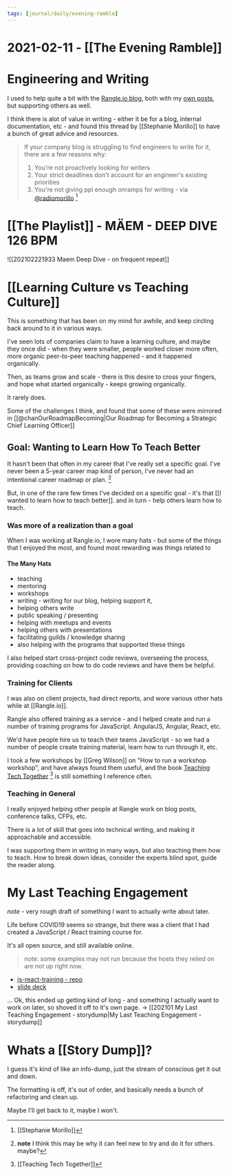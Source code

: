 ```yaml
---
tags: [journal/daily/evening-ramble]
---
```


# 2021-02-11 - [[The Evening Ramble]]

# Engineering and Writing

I used to help quite a bit with the [Rangle.io blog](https://rangle.io/blog/), both with my [own posts](https://rangle.io/blog/author/evan/), but supporting others as well.

I think there is alot of value in writing - either it be for a blog, internal documentation, etc - and found this thread by [[Stephanie Morillo]] to have a bunch of great advice and resources.

> If your company blog is struggling to find engineers to write for it, there are a few reasons why:
> 1. You're not proactively looking for writers
> 2. Your strict deadlines don't account for an engineer's existing priorities
> 3. You're not giving ppl enough onramps for writing - via [@radiomorillo](https://twitter.com/radiomorillo/status/1359880970510495745) [^1rad]

[^1rad]: [[Stephanie Morillo]]

# [[The Playlist]] - MÄEM - DEEP DIVE 126 BPM

![[202102221933 Maem Deep Dive - on frequent repeat]]

# [[Learning Culture vs Teaching Culture]]

This is something that has been on my mind for awhile, and keep circling back around to it in various ways.

I've seen lots of companies claim to have a learning culture, and maybe they once did - when they were smaller, people worked closer more often, more organic peer-to-peer teaching happened - and it happened organically. 

Then, as teams grow and scale - there is this desire to cross your fingers, and hope what started organically - keeps growing organically.

It rarely does. 

Some of the challenges I think, and found that some of these were mirrored in [[@chanOurRoadmapBecoming|Our Roadmap for Becoming a Strategic Chief Learning Officer]]

## Goal: Wanting to Learn How To Teach Better

It hasn't been that often in my career that I've really set a specific goal. I've never been a 5-year career map kind of person, I've never had an intentional career roadmap or plan. [^1nfm]

[^1nfm]: **note** I think this may be why it can feel new to try and do it for others. maybe?

But, in one of the rare few times I've decided on a specific goal - it's that [[I wanted to learn how to teach better]]. and in turn - help others learn how to teach.

### Was more of a realization than a goal

When I was working at Rangle.io, I wore many hats - but some of the things that I enjoyed the most, and found most rewarding was things related to

#### The Many Hats

- teaching
- mentoring
- workshops
- writing - writing for our blog, helping support it,
- helping others write
- public speaking / presenting
- helping with meetups and events 
- helping others with presentations
- facilitating guilds / knowledge sharing 
- also helping with the programs that supported these things
 
I also helped start cross-project code reviews, overseeing the process, providing coaching on how to do code reviews and have them be helpful. 

### Training for Clients

I was also on client projects, had direct reports, and wore various other hats while at [[Rangle.io]].

Rangle also offered training as a service - and I helped create and run a number of training programs for JavaScript. AngularJS, Angular, React, etc. 

We'd have people hire us to teach their teams JavaScript - so we had a number of people create training material, learn how to run through it, etc.

I took a few workshops by [[Greg Wilson]] on "How to run a workshop workshop", and have always found them useful, and the book [Teaching Tech Together](https://teachtogether.tech/en/index.html) [^tt1] is still something I reference often.

[^tt1]: [[Teaching Tech Together]]

### Teaching in General

I really enjoyed helping other people at Rangle work on blog posts, conference talks, CFPs, etc. 

There is a lot of skill that goes into technical writing, and making it approachable and accessible. 

I was supporting them in writing in many ways, but also teaching them how to teach. How to break down ideas, consider the experts blind spot, guide the reader along.

# My Last Teaching Engagement


*note* - very rough draft of something I want to actually write about later.

Life before COVID19 seems so strange, but there was a client that I had created a JavaScript / React training course for. 

It's all open source, and still available online. 

> note: some examples may not run because the hosts they relied on are not up right now.

- [js-react-training - repo](https://github.com/e-schultz/ts-js-react-training/)
- [slide deck](https://rio-react-training.now.sh/decks/home/#0)

... Ok, this ended up getting kind of long - and something I actually want to work on later, so shoved it off to it's own page. -> [[202101 My Last Teaching Engagement - storydump|My Last Teaching Engagement - storydump]]

# Whats a [[Story Dump]]?

I guess it's kind of like an info-dump, just the stream of conscious get it out and down. 

The formatting is off, it's out of order, and basically needs a bunch of refactoring and clean up. 

Maybe I'll get back to it, maybe I won't. 